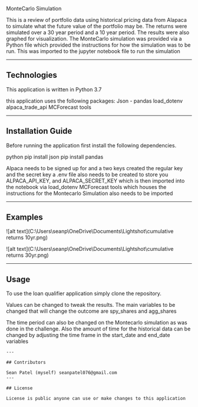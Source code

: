 MonteCarlo Simulation 

This is a review of portfolio data using historical pricing data from Alapaca to simulate what the future value of the portfolio may be. The returns were simulated over a 30 year period and a 10 year period.
The results were also graphed for visualization. The MonteCarlo simulation was provided via a Python file which provided the instructions for how the simulation was to be run. This was imported to the jupyter notebook file to run the simulation 





---

## Technologies
This application is written in Python 3.7

this application uses the following packages:
Json - 
pandas
load_dotenv
alpaca_trade_api
MCForecast tools


---

## Installation Guide

Before running the application first install the following dependencies.

python
  pip install json
  pip install pandas
  
Alpaca needs to be signed up for and a two keys created the regular key and the secret key
a .env file also needs to be created to store you ALPACA_API_KEY, and ALPACA_SECRET_KEY which is then imported into the notebook via load_dotenv
MCForecast tools which houses the instructions for the Montecarlo Simulation also needs to be imported 

---

## Examples

![alt text](C:\Users\seanp\OneDrive\Documents\Lightshot\cumulative returns 10yr.png)

![alt text](C:\Users\seanp\OneDrive\Documents\Lightshot\cumulative returns 30yr.png)

---

## Usage

To use the loan qualifier application simply clone the repository.

Values can be changed to tweak the results. The main variables to be changed that will change the outcome are spy_shares and agg_shares

The time period can also be changed on the Montecarlo simulation as was done in the challenge.
Also the amount of time for the historical data can be changed by adjusting the time frame in the start_date and end_date variables 
```
---

## Contributors

Sean Patel (myself) seanpatel076@gmail.com
---

## License

License is public anyone can use or make changes to this application 
